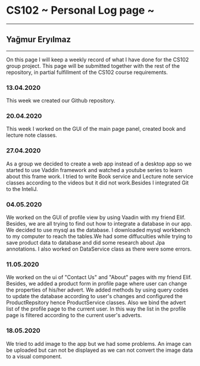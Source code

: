 # CS102 ~ Personal Log page ~
****
## Yağmur Eryılmaz
****

On this page I will keep a weekly record of what I have done for the CS102 group project. This page will be submitted together with the rest of the repository, in partial fulfillment of the CS102 course requirements.

### 13.04.2020
This week we created our Github repository.

### 20.04.2020
This week I worked on the GUI of the main page panel, created book and lecture note classes.

### 27.04.2020
As a group we decided to create a web app instead of a desktop app so we started to use Vaddin framework and watched a youtube series to learn about this frame work. I tried to write Book service and Lecture note service classes according to the videos but it did not work.Besides I integrated Git to the InteliJ.

### 04.05.2020
We worked on the GUI of profile view by using Vaadin with my friend Elif. Besides, we are all trying to find out how to integrate a database in our app. We decided to use mysql as the database. I downloaded mysql workbench to my computer to reach the tables.We had some diffuculties while trying to save product data to database and did some research about Jpa annotations. I also worked on DataService class as there were some errors. 

### 11.05.2020
We worked on the ui of "Contact Us" and "About" pages with my friend Elif. Besides, we added a product form in profile page where user can change the properties of his/her advert. We added methods by using query codes to update the database according to user's changes and configured the ProductRepsitory hence ProductService classes. Also we bind the advert list of the profile page to the current user. In this way the list in the profile page is filtered according to the current user's adverts.

### 18.05.2020
We tried to add image to the app but we had some problems. An image can be uploaded but can not be displayed as we can not convert the image data to a visual component.

